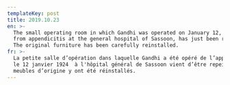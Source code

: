 ```yaml
---
templateKey: post
title: 2019.10.23
en: >-
  The small operating room in which Gandhi was operated on January 12, 1924,
  from appendicitis at the general hospital of Sassoon, has just been repainted.
  The original furniture has been carefully reinstalled.
fr: >-
  La petite salle d’opération dans laquelle Gandhi a été opéré de l’appendicite
  le 12 janvier 1924  à l'hôpital général de Sassoon vient d’être repeinte. Les
  meubles d’origine y ont été réinstallés.
---
```


